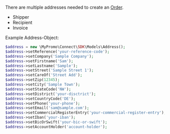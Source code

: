 There are multiple addresses needed to create an [Order][Order].
- Shipper
- Recipient
- Invoice

Example Address-Object:

```php
$address = new \MyPromo\Connect\SDK\Models\Address();
$address->setReference('your-reference-code');
$address->setCompany('Sample Company');
$address->setFirstname('Sam');
$address->setLastname('Sample');
$address->setStreet('Sample Street 1');
$address->setCareOf('Street Add');
$address->setZip(12345);
$address->setCity('Sample Town');
$address->setStateCode('NW');
$address->setDistrict('your-disctrict');
$address->setCountryCode('DE');
$address->setPhone('your-phone');
$address->setEmail('sam@sample.com');
$address->setCommercialRegisterEntry('your-commercial-register-entry');
$address->setIban('your-iban');
$address->setBicOrSwift('your-bic-or-swift');
$address->setAccountHolder('account-holder');
```

[Order]: Order.md
